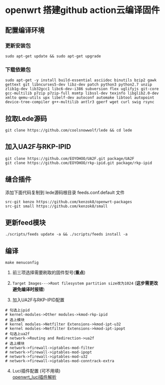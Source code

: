 # openwrt 搭建github action云编译固件

## 配置编译环境

### 更新安装包  
`sudo apt-get update && sudo apt-get upgrade`  

### 下载依赖包
`sudo apt-get -y install build-essential asciidoc binutils bzip2 gawk gettext git libncurses5-dev libz-dev patch python3 python2.7 unzip zlib1g-dev lib32gcc1 libc6-dev-i386 subversion flex uglifyjs git-core gcc-multilib p7zip p7zip-full msmtp libssl-dev texinfo libglib2.0-dev xmlto qemu-utils upx libelf-dev autoconf automake libtool autopoint device-tree-compiler g++-multilib antlr3 gperf wget curl swig rsync`

## 拉取Lede源码
`git clone https://github.com/coolsnowwolf/lede && cd lede`  

## 加入UA2F与RKP-IPID
```
git clone https://github.com/EOYOHOO/UA2F.git package/UA2F  
git clone https://github.com/EOYOHOO/rkp-ipid.git package/rkp-ipid  
```

## 缝合插件
添加下面代码复制到 lede源码根目录 feeds.conf.default 文件  
```
src-git kenzo https://github.com/kenzok8/openwrt-packages  
src-git small https://github.com/kenzok8/small  
```

## 更新feed模块
`./scripts/feeds update -a && ./scripts/feeds install -a`

## 编译
`make menuconfig`

1. 前三项选择需要刷取的固件型号(**重点**)

2. `Target Images--->Root filesystem partition size改为1024` (**这步需更改避免编译时报错**)

3. 加入UA2F与RKP-IPID配置
```
# 勾选上ipid
# kernel-modules->Other modules->kmod-rkp-ipid
# 选上模块
# kernel modules->Netfilter Extensions->kmod-ipt-u32
# kernel modules->Netfilter Extensions->kmod-ipt-ipopt
# 勾选上ua2f
# network->Routing and Redirection->ua2f
# 选上模块
# network->firewall->iptables-mod-filter
# network->firewall->iptables-mod-ipopt
# network->firewall->iptables-mod-u32
# network->firewall->iptables-mod-conntrack-extra
```

4. Luci插件配置 (可不用填)  
[openwrt_luci插件解析](https://ltq525.github.io/site/blog/openwrt_luci插件解析/)


